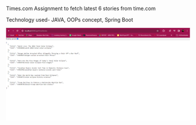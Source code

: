 Times.com Assignment to fetch latest 6 stories from time.com

Technology used- JAVA, OOPs concept, Spring Boot 

![Screenshot of the Result from the Api](https://github.com/Dhrubaraj07/TimesAssignment/blob/master/Screenshot%20(124).png)
